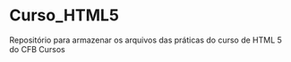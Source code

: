 # Curso_HTML5
 Repositório para armazenar os arquivos das práticas do curso de HTML 5 do CFB Cursos
